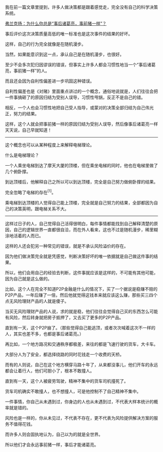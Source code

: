<p data-pid="GhCt8QiI">我在前一篇文章里提到，许多人做决策都是跟着感觉走，完全没有自己的科学决策系统。</p><a href="https://zhuanlan.zhihu.com/p/112345666" data-draft-node="block" data-draft-type="link-card" data-image="https://picx.zhimg.com/v2-fda4dbbff1f2a5bdeec912736b8d1ac9_qhd.jpg?source=d16d100b" data-image-width="1006" data-image-height="317" class="internal">弗兰克扬：为什么你总是“事后诸葛亮，事前猪一样”？</a><p data-pid="VQfgLZe6">事后评价这次决策质量高低的唯一标准也是这次事件的结果的好坏。</p><p data-pid="Ju-5imNE">这样，自己的行为完全就像是在随机漫步。</p><p data-pid="UavGgnnr">当然，如果能意识到这一点，承认自己是在随机漫步，也很好。</p><p data-pid="MTlVtMlO">至少不会多次犯归因谬误的错误，但事实上许多人都会习惯性地当一个“事后诸葛亮，事前猪一样”的人。</p><p data-pid="pvsH1Ppy">而且还会因为自利性偏差进一步巩固这种错误。</p><p data-pid="gYhGLxGk">自利性偏差也是《对赌》里面重点讲过的一个概念，通俗地说就是，人们往往会把一件事搞砸了的原因归结为受别人误导，习惯性甩锅，反正不是自己的错。</p><p data-pid="6C4Q4r2I">相反，一个人也会习惯性地把自己受人指导，或蒙对的决策全部归结为自己伟光正，努力的结果。</p><p data-pid="hCNoZ3UA">这样，这个人就会把事前猪一样的原因归结为受别人误导，然后像事后诸葛亮一样天天说，自己早就知道！</p><hr><p data-pid="6g4uRHYA">这个概念也可以从某种程度上来解释电梯理论。</p><p data-pid="-NmtTR31">什么是电梯理论？</p><p data-pid="mgHbKAXD">一个人乘坐电梯到达了摩天大厦的顶楼，但在乘坐电梯的同时，他也在电梯里做了几个俯卧撑。</p><p data-pid="2LnCTsk4">到达顶楼后，他解释自己之所以可以到达顶楼，完全是自己努力做俯卧撑的结果。</p><p data-pid="1ScVQskf">完全忽略了电梯的存在<sup data-text="电梯理论" data-url="https://zhuanlan.zhihu.com/p/113312424" data-draft-node="inline" data-draft-type="reference" data-numero="1">[1]</sup>。</p><p data-pid="iJGSnzO8">乘电梯到达顶楼的人觉得自己能上顶楼，完全就是自己努力的结果，全部都因为自己的决策英明，跟电梯关系不大。</p><hr><p data-pid="vFctoStf">这样过日子的人，自己觉得自己活得很明白，每件事情都能找到自己解释清楚的原因，自己的逻辑世界一直都很自洽，而在外人看来，这也不过是随机漫步，稀里糊涂地活着的人而已。</p><p data-pid="q1W-Hg9d">这样的人还会犯另一种常见的错误，就是不承认风险溢价的存在。</p><p data-pid="wZ2IRa75">因为他们做决策完全就是凭感觉，判断决策好坏的唯一依据就是自己做这件事的结果。</p><p data-pid="cOarLhil">所以，他们会用自己的经验去判断，这件事就应该是这样的，不可能有其他可能，因为自己就是这么做的。</p><p data-pid="Pv2ipdfp">比如，这个人在完全不知道P2P金融是什么的情况下，买了一个据说是稳赚不赔的P2P产品，一年后赚了一倍，然后他就觉得这钱本来就应该这么赚，那些买三四个点无风险理财产品的人就是傻子。</p><p data-pid="rQ4gJNyd">当买无风险理财产品的人说，求的就是稳，他们往往会觉得自己买的东西怎么可能有风险，然后转身就把房子抵押了，又去买了更多的P2P产品。</p><p data-pid="12neRr2P">直到有一天，这个P2P崩了。（那些觉得自己能逃顶，或者次次喊着这次不一样的人，其实也差不多，也都是事后诸葛亮。）</p><p data-pid="OoVIhBZy">再比如，一个地方路况和交通秩序都极差，来往的都是飞速行驶的货车，大卡车。</p><p data-pid="lZvlONFs">大部分人为了安全，都选择绕路的同时花钱走一个收费的天桥。</p><p data-pid="DpFp2y0n">而有的人则说，自己在这个地方横穿马路十年了，从来都没事儿，他们开车的永远都会让着行人，他们可胆小了，根本不敢撞人。</p><p data-pid="2ZiHzwQc">直到有一天，这个人被疲劳驾驶，精神不集中的货车司机撞死了。</p><p data-pid="mr9IL3IP">货车司机确实不敢撞人，也不想撞人，可是他控制不了自己精神不集中。</p><p data-pid="taszGT2P">一件事情，你自己从未遇到过，你身边的人也从未遇到过，不代表大样本统计的概率就是错的。</p><p data-pid="rQPL845O">风险也是一样的，你从未见过，不代表不存在，更不代表为风险提供解决方案的服务不值得花钱。</p><p data-pid="1Fgfzi6-">而许多人则会固执地认为，自己以为的就是全世界。</p><p data-pid="oNro9HgL">所以他们才会永远事前猪一样，事后才能诸葛亮。</p><p></p>